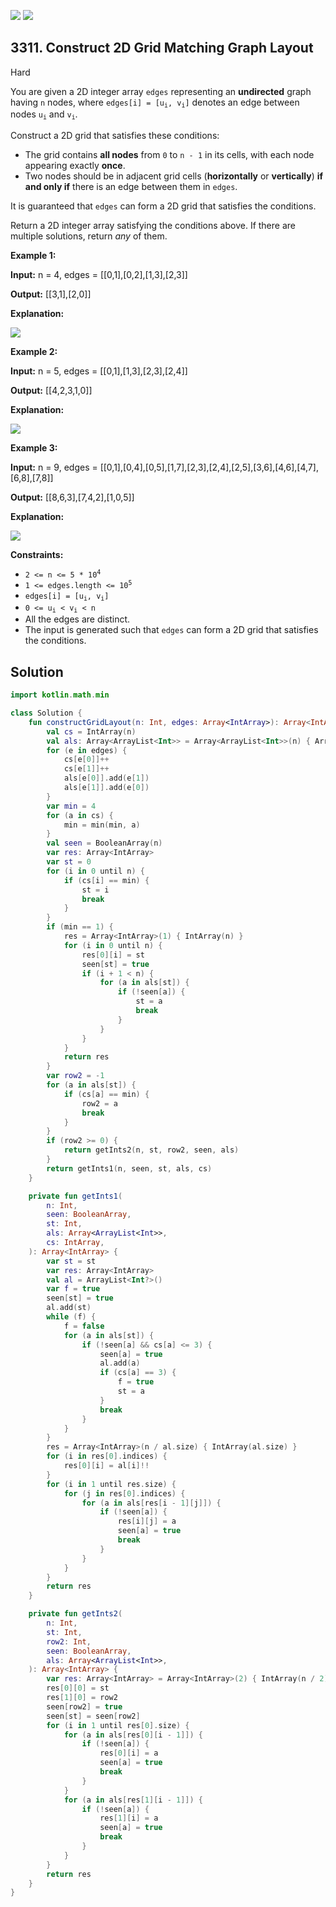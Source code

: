 [![](https://img.shields.io/github/stars/javadev/LeetCode-in-Kotlin?label=Stars&style=flat-square)](https://github.com/javadev/LeetCode-in-Kotlin)
[![](https://img.shields.io/github/forks/javadev/LeetCode-in-Kotlin?label=Fork%20me%20on%20GitHub%20&style=flat-square)](https://github.com/javadev/LeetCode-in-Kotlin/fork)

## 3311\. Construct 2D Grid Matching Graph Layout

Hard

You are given a 2D integer array `edges` representing an **undirected** graph having `n` nodes, where <code>edges[i] = [u<sub>i</sub>, v<sub>i</sub>]</code> denotes an edge between nodes <code>u<sub>i</sub></code> and <code>v<sub>i</sub></code>.

Construct a 2D grid that satisfies these conditions:

*   The grid contains **all nodes** from `0` to `n - 1` in its cells, with each node appearing exactly **once**.
*   Two nodes should be in adjacent grid cells (**horizontally** or **vertically**) **if and only if** there is an edge between them in `edges`.

It is guaranteed that `edges` can form a 2D grid that satisfies the conditions.

Return a 2D integer array satisfying the conditions above. If there are multiple solutions, return _any_ of them.

**Example 1:**

**Input:** n = 4, edges = \[\[0,1],[0,2],[1,3],[2,3]]

**Output:** [[3,1],[2,0]]

**Explanation:**

![](https://assets.leetcode.com/uploads/2024/08/11/screenshot-from-2024-08-11-14-07-59.png)

**Example 2:**

**Input:** n = 5, edges = \[\[0,1],[1,3],[2,3],[2,4]]

**Output:** [[4,2,3,1,0]]

**Explanation:**

![](https://assets.leetcode.com/uploads/2024/08/11/screenshot-from-2024-08-11-14-06-02.png)

**Example 3:**

**Input:** n = 9, edges = \[\[0,1],[0,4],[0,5],[1,7],[2,3],[2,4],[2,5],[3,6],[4,6],[4,7],[6,8],[7,8]]

**Output:** [[8,6,3],[7,4,2],[1,0,5]]

**Explanation:**

![](https://assets.leetcode.com/uploads/2024/08/11/screenshot-from-2024-08-11-14-06-38.png)

**Constraints:**

*   <code>2 <= n <= 5 * 10<sup>4</sup></code>
*   <code>1 <= edges.length <= 10<sup>5</sup></code>
*   <code>edges[i] = [u<sub>i</sub>, v<sub>i</sub>]</code>
*   <code>0 <= u<sub>i</sub> < v<sub>i</sub> < n</code>
*   All the edges are distinct.
*   The input is generated such that `edges` can form a 2D grid that satisfies the conditions.

## Solution

```kotlin
import kotlin.math.min

class Solution {
    fun constructGridLayout(n: Int, edges: Array<IntArray>): Array<IntArray> {
        val cs = IntArray(n)
        val als: Array<ArrayList<Int>> = Array<ArrayList<Int>>(n) { ArrayList<Int>() }
        for (e in edges) {
            cs[e[0]]++
            cs[e[1]]++
            als[e[0]].add(e[1])
            als[e[1]].add(e[0])
        }
        var min = 4
        for (a in cs) {
            min = min(min, a)
        }
        val seen = BooleanArray(n)
        var res: Array<IntArray>
        var st = 0
        for (i in 0 until n) {
            if (cs[i] == min) {
                st = i
                break
            }
        }
        if (min == 1) {
            res = Array<IntArray>(1) { IntArray(n) }
            for (i in 0 until n) {
                res[0][i] = st
                seen[st] = true
                if (i + 1 < n) {
                    for (a in als[st]) {
                        if (!seen[a]) {
                            st = a
                            break
                        }
                    }
                }
            }
            return res
        }
        var row2 = -1
        for (a in als[st]) {
            if (cs[a] == min) {
                row2 = a
                break
            }
        }
        if (row2 >= 0) {
            return getInts2(n, st, row2, seen, als)
        }
        return getInts1(n, seen, st, als, cs)
    }

    private fun getInts1(
        n: Int,
        seen: BooleanArray,
        st: Int,
        als: Array<ArrayList<Int>>,
        cs: IntArray,
    ): Array<IntArray> {
        var st = st
        var res: Array<IntArray>
        val al = ArrayList<Int?>()
        var f = true
        seen[st] = true
        al.add(st)
        while (f) {
            f = false
            for (a in als[st]) {
                if (!seen[a] && cs[a] <= 3) {
                    seen[a] = true
                    al.add(a)
                    if (cs[a] == 3) {
                        f = true
                        st = a
                    }
                    break
                }
            }
        }
        res = Array<IntArray>(n / al.size) { IntArray(al.size) }
        for (i in res[0].indices) {
            res[0][i] = al[i]!!
        }
        for (i in 1 until res.size) {
            for (j in res[0].indices) {
                for (a in als[res[i - 1][j]]) {
                    if (!seen[a]) {
                        res[i][j] = a
                        seen[a] = true
                        break
                    }
                }
            }
        }
        return res
    }

    private fun getInts2(
        n: Int,
        st: Int,
        row2: Int,
        seen: BooleanArray,
        als: Array<ArrayList<Int>>,
    ): Array<IntArray> {
        var res: Array<IntArray> = Array<IntArray>(2) { IntArray(n / 2) }
        res[0][0] = st
        res[1][0] = row2
        seen[row2] = true
        seen[st] = seen[row2]
        for (i in 1 until res[0].size) {
            for (a in als[res[0][i - 1]]) {
                if (!seen[a]) {
                    res[0][i] = a
                    seen[a] = true
                    break
                }
            }
            for (a in als[res[1][i - 1]]) {
                if (!seen[a]) {
                    res[1][i] = a
                    seen[a] = true
                    break
                }
            }
        }
        return res
    }
}
```
